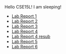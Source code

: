 Hello CSE15L!
I am sleeping!
* [Lab Report 1](https://saintlucifur.github.io/cse15l-lab-reports/lab-report-1/lab-report-1-week-0.html)
* [Lab Report 2](https://saintlucifur.github.io/cse15l-lab-reports/lab-report-2/lab-report-2-week-1.html)
* [Lab Report 3](https://saintlucifur.github.io/cse15l-lab-reports/lab3/lab-report-3-week-3.html)
* [Lab Report 4](https://saintlucifur.github.io/cse15l-lab-reports/lab-report-4.html)
* [Lab Report 4 resub](https://saintlucifur.github.io/cse15l-lab-reports/lab-4-resub.html)
* [Lab Report 5](https://saintlucifur.github.io/cse15l-lab-reports/lab-report-7/lab-7-report.html)
* [Lab Report 6](https://saintlucifur.github.io/cse15l-lab-reports/lab-report-6.html)